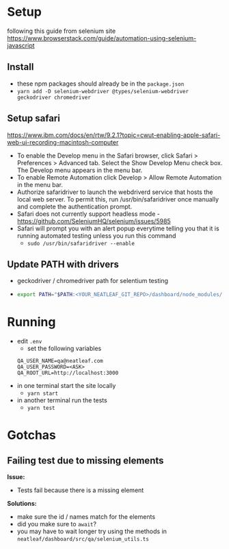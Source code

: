 # Setup

following this guide from selenium site https://www.browserstack.com/guide/automation-using-selenium-javascript

## Install

- these npm packages should already be in the `package.json`
- `yarn add -D selenium-webdriver @types/selenium-webdriver geckodriver chromedriver`

## Setup safari

https://www.ibm.com/docs/en/rtw/9.2.1?topic=cwut-enabling-apple-safari-web-ui-recording-macintosh-computer

- To enable the Develop menu in the Safari browser, click Safari > Preferences > Advanced tab. Select the Show Develop Menu check box. The Develop menu appears in the menu bar.
- To enable Remote Automation click Develop > Allow Remote Automation in the menu bar.
- Authorize safaridriver to launch the webdriverd service that hosts the local web server. To permit this, run /usr/bin/safaridriver once manually and complete the authentication prompt.
- Safari does not currently support headless mode - https://github.com/SeleniumHQ/selenium/issues/5985
- Safari will prompt you with an alert popup everytime telling you that it is running automated testing unless you run this command
  - `sudo /usr/bin/safaridriver --enable`

## Update PATH with drivers

- geckodriver / chromedriver path for selentium testing
- ```bash
  export PATH="$PATH:<YOUR_NEATLEAF_GIT_REPO>/dashboard/node_modules/.bin"
  ```

# Running

- edit `.env`
  - set the following variables
  ```
  QA_USER_NAME=qa@neatleaf.com
  QA_USER_PASSWORD=<ASK>
  QA_ROOT_URL=http://localhost:3000
  ```
- in one terminal start the site locally
  - `yarn start`
- in another terminal run the tests
  - `yarn test`

# Gotchas

## Failing test due to missing elements

**Issue:**

- Tests fail because there is a missing element

**Solutions:**

- make sure the id / names match for the elements
- did you make sure to `await`?
- you may have to wait longer try using the methods in `neatleaf/dashboard/src/qa/selenium_utils.ts`
